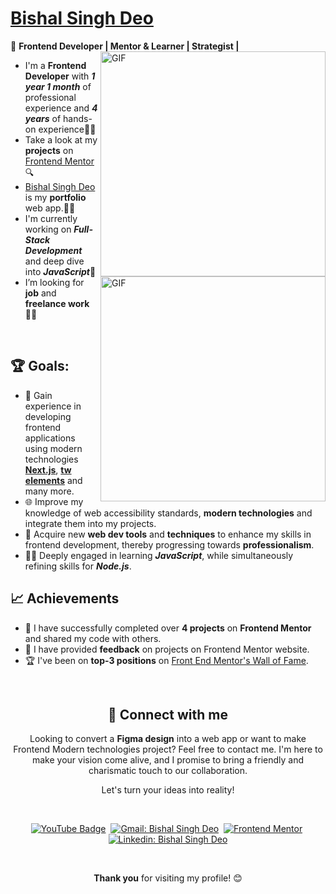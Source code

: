 # [Bishal Singh Deo](https://portfolio-bishal-ts94.vercel.app/)

🌈 **Frontend Developer | Mentor & Learner | Strategist |**
<img align="right" alt="GIF" src="https://user-images.githubusercontent.com/90595158/224520261-cac35362-4a70-4108-85c8-260ac8e0b0bd.svg#gh-dark-mode-only" width="360px"/>
<img align="right" alt="GIF" src="https://user-images.githubusercontent.com/90595158/224520109-e00b8f1e-08c9-4316-9920-ea4e88701a61.svg#gh-light-mode-only" width="360px"/>

- I'm a **Frontend Developer** with ***1 year 1 month*** of professional experience and ***4 years*** of hands-on experience🧑‍💻
- Take a look at my **projects** on [Frontend Mentor](https://www.frontendmentor.io/home/my-challenges?tab=completed)🔍
- [Bishal Singh Deo](https://portfolio-bishal-ts94.vercel.app/) is my **portfolio** web app.🧑‍🏫
- I'm currently working on ***Full-Stack Development*** and deep dive into ***JavaScript***📑
- I’m looking for **job** and **freelance work**👩‍🏭
<br>

## 🏆 Goals:

- 🚀 Gain experience in developing frontend applications using modern technologies **[Next.js](https://nextjs.org/)**,  **[tw elements](https://tw-elements.com/)** and many more.
- 🌐 Improve my knowledge of web accessibility standards, **modern technologies** and integrate them into my projects.
- 🎨 Acquire new **web dev tools** and **techniques** to enhance my skills in frontend development, thereby progressing towards **professionalism**.
- 🧑‍💻 Deeply engaged in learning ***JavaScript***, while simultaneously refining skills for ***Node.js***.

## 📈 Achievements

- 🎉 I have successfully completed over **4 projects** on **Frontend Mentor** and shared my code with others.
- 🤝 I have provided **feedback** on projects on Frontend Mentor website.
- 🏆 I've been on **top-3 positions** on [Front End Mentor's Wall of Fame](https://www.frontendmentor.io/wall-of-fame).

<br>

<h2 align="center"> 🤝 Connect with me</h2>

<p align="center">
Looking to convert a <strong>Figma design</strong> into a web app or want to make Frontend Modern technologies project? Feel free to contact me. I'm here to make your vision come alive, and I promise to bring a friendly and charismatic touch to our collaboration.
</p>

<p align="center">
Let's turn your ideas into reality!
</p>
<br />

<div align = "center">
    
[![YouTube Badge](https://img.shields.io/badge/-YouTube-FF0000?style=for-the-badge&logo=YouTube&logoColor=white)](https://www.youtube.com/@frontendfineness985/videos)&nbsp;
[![Gmail: Bishal Singh Deo](https://img.shields.io/badge/-gmail-red?style=for-the-badge&logo=Gmail&logoColor=white&link=mailto:bishalsinghdeo5@gmail.com)](mailto:bishalsinghdeo5@gmail.com)&nbsp;
[![Frontend Mentor](https://img.shields.io/badge/-Frontend%20Mentor-5F3DC4?style=for-the-badge&logo=FrontendMentor&logoColor=white&link=https://www.frontendmentor.io/profile/Bishalsnghd07)](https://www.frontendmentor.io/profile/Bishalsnghd07)&nbsp;
[![Linkedin: Bishal Singh Deo](https://img.shields.io/badge/-linkedin-blue?style=for-the-badge&logo=Linkedin&logoColor=white&link=https://www.linkedin.com/in/bishal-singh-deo)](https://www.linkedin.com/in/bishal-singh-deo)
</div>
<br>
<div align = "center">
  <p><strong>Thank you</strong> for visiting my profile! 😊</p>
</div>
